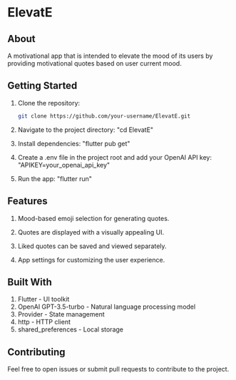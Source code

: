 # ElevatE

## About

A motivational app that is intended to elevate the mood of its users by providing motivational quotes based on user current mood.

## Getting Started

1. Clone the repository:

   ```bash
   git clone https://github.com/your-username/ElevatE.git

2. Navigate to the project directory:
   "cd ElevatE"
   
4. Install dependencies:
   "flutter pub get"
  
6. Create a .env file in the project root and add your OpenAI API key:
   "APIKEY=your_openai_api_key"
   
8. Run the app:
   "flutter run"
   
## Features
1. Mood-based emoji selection for generating quotes.

2. Quotes are displayed with a visually appealing UI.

3. Liked quotes can be saved and viewed separately.

4. App settings for customizing the user experience.

## Built With
1. Flutter - UI toolkit
2. OpenAI GPT-3.5-turbo - Natural language processing model
3. Provider - State management
4. http - HTTP client
5. shared_preferences - Local storage

## Contributing
Feel free to open issues or submit pull requests to contribute to the project.



